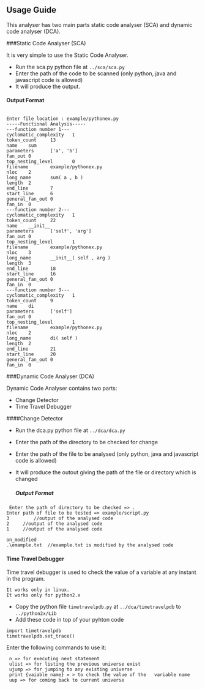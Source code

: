 ## Usage Guide

This analyser has two main parts static code analyser (SCA) and dynamic code analyser (DCA).

###Static Code Analyser (SCA)

It is very simple to use the Static Code Analyser.



 - Run the sca.py python file at `../sca/sca.py`
 - Enter the path of the code to be scanned (only python, java and javascript code is allowed)
 - It will produce the output.

#### Output Format
```

Enter file location : example/pythonex.py
-----Functional Analysis-----
---function number 1---
cyclomatic_complexity   1
token_count     13
name    sum
parameters      ['a', 'b']
fan_out 0
top_nesting_level       0
filename        example/pythonex.py
nloc    2
long_name       sum( a , b )
length  2
end_line        7
start_line      6
general_fan_out 0
fan_in  0
---function number 2---
cyclomatic_complexity   1
token_count     22
name    __init__
parameters      ['self', 'arg']
fan_out 0
top_nesting_level       1
filename        example/pythonex.py
nloc    3
long_name       __init__( self , arg )
length  3
end_line        18
start_line      16
general_fan_out 0
fan_in  0
---function number 3---
cyclomatic_complexity   1
token_count     9
name    di
parameters      ['self']
fan_out 0
top_nesting_level       1
filename        example/pythonex.py
nloc    2
long_name       di( self )
length  2
end_line        21
start_line      20
general_fan_out 0
fan_in  0
```


###Dynamic Code Analyser (DCA)

Dynamic Code Analyser contains two parts:

 - Change Detector
 - Time Travel Debugger

 ####Change Detector

 - Run the dca.py python file at `../dca/dca.py`
 - Enter the path of the directory to be checked for change
 - Enter the path of the file to be analysed (only python, java and javascript code is allowed)
 - It will produce the outout giving the path of the file or directory which is changed



   ##### Output Format
```
 Enter the path of directory to be checked => .
Enter path of file to be tested => example/script.py
3         //output of the analysed code
2	  //output of the analysed code
1	  //output of the analysed code

on_modified
.\emample.txt  //example.txt is modified by the analysed code
```

#### Time Travel Debugger

Time travel debugger is used to check the value of a variable at any instant in the program.

    It works only in linux.
    It works only for python2.x



 - Copy the python file `timetravelpdb.py` at `../dca/timetravelpdb` to `../python2x/Lib`
 - Add these code in top of your pyhton code

```
import timetravelpdb
timetravelpdb.set_trace()
```
Enter the following commands to use it:

```
 n => for executing next statement
 ulist => for listing the previous universe exist
 ujump => for jumping to any existing universe
 print {vaiable name} = > to check the value of the   variable name
 uup => for coming back to current universe
```




